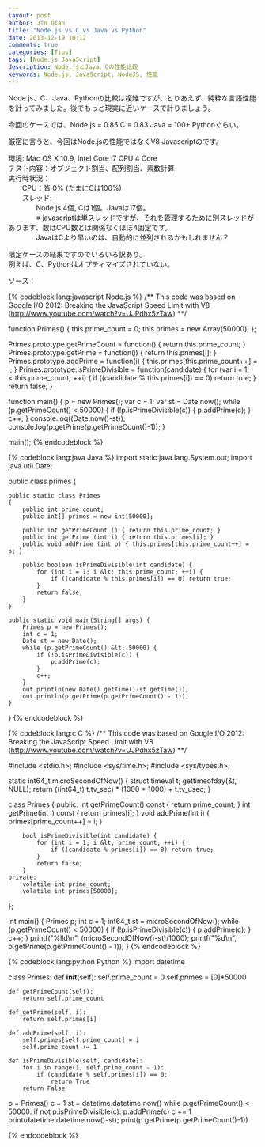 ```yaml
---
layout: post
author: Jin Qian
title: "Node.js vs C vs Java vs Python"
date: 2013-12-19 10:12
comments: true
categories: [Tips]
tags: [Node.js JavaScript]
description: Node.jsとJava、Cの性能比較
keywords: Node.js, JavaScript, NodeJS, 性能
---
```


Node.js、C、Java、Pythonの比較は複雑ですが、とりあえず、純粋な言語性能を計ってみました。後でもっと現実に近いケースで計りましょう。   
<!-- more -->

今回のケースでは、Node.js = 0.85 C = 0.83 Java = 100+ Pythonぐらい。  
  
厳密に言うと、今回はNode.jsの性能ではなくV8 Javascriptのです。  
  
環境: Mac OS X 10.9, Intel Core i7 CPU 4 Core  
テスト内容：オブジェクト割当、配列割当、素数計算  
実行時状況：  
　　CPU：皆 0% (たまにCは100%)  
　　スレッド:  
　　　　Node.js 4個, Cは1個。Javaは17個。  
　　　　※ javascriptは単スレッドですが、それを管理するために別スレッドがあります、数はCPU数とは関係なくほぼ4固定です。  
　　　　JavaはCより早いのは、自動的に並列されるかもしれません？  
  
限定ケースの結果ですのでいろいろ訳あり。  
例えば、C、Pythonはオプティマイズされていない。  

ソース：

{% codeblock lang:javascript Node.js %}
/** This code was based on Google I/O 2012:
Breaking the JavaScript Speed Limit with V8
(http://www.youtube.com/watch?v=UJPdhx5zTaw) **/

function Primes() {
	this.prime_count = 0;
	this.primes = new Array(50000);
};

Primes.prototype.getPrimeCount = function() { return this.prime_count; }
Primes.prototype.getPrime = function(i) { return this.primes[i]; }
Primes.prototype.addPrime = function(i) { this.primes[this.prime_count++] = i; }
Primes.prototype.isPrimeDivisible = function(candidate) {
		for (var i = 1; i &lt; this.prime_count; ++i) {
			if ((candidate % this.primes[i]) == 0) return true;
		}
		return false;
	}


function main() {
	p = new Primes();
	var c = 1;
	var st = Date.now();
	while (p.getPrimeCount() &lt; 50000) {
		if (!p.isPrimeDivisible(c)) {
			p.addPrime(c);
		}
		c++;
	}
	console.log((Date.now()-st));
	console.log(p.getPrime(p.getPrimeCount()-1));
}

main();
{% endcodeblock %}
  
{% codeblock lang:java Java %}
import static java.lang.System.out;
import java.util.Date;

public class primes {

	public static class Primes
	{
		public int prime_count;
		public int[] primes = new int[50000];

		public int getPrimeCount () { return this.prime_count; }
		public int getPrime (int i) { return this.primes[i]; }
		public void addPrime (int p) { this.primes[this.prime_count++] = p; }

		public boolean isPrimeDivisible(int candidate) {
			for (int i = 1; i &lt; this.prime_count; ++i) {
				if ((candidate % this.primes[i]) == 0) return true;
			}
			return false;
		}
	}
	
	public static void main(String[] args) {
		Primes p = new Primes();
		int c = 1;
		Date st = new Date();
		while (p.getPrimeCount() &lt; 50000) {
			if (!p.isPrimeDivisible(c)) {
				p.addPrime(c);
			}
			c++;
		}
		out.println(new Date().getTime()-st.getTime());
		out.println(p.getPrime(p.getPrimeCount() - 1));
	}

}
{% endcodeblock %}
  
{% codeblock lang:c C %}
/** This code was based on Google I/O 2012: 
Breaking the JavaScript Speed Limit with V8 
(http://www.youtube.com/watch?v=UJPdhx5zTaw) **/

#include <stdio.h>;
#include <sys/time.h>;
#include <sys/types.h>;

static int64_t microSecondOfNow() {
    struct timeval t;
    gettimeofday(&t, NULL);
    return ((int64_t) t.tv_sec) * (1000 * 1000) + t.tv_usec;
}

class Primes {
	public:
		int getPrimeCount() const { return prime_count; }
		int getPrime(int i) const { return primes[i]; }
		void addPrime(int i) { primes[prime_count++] = i; }
		
		bool isPrimeDivisible(int candidate) {
			for (int i = 1; i &lt; prime_count; ++i) {
				if ((candidate % primes[i]) == 0) return true;
			}
			return false;
		}
	private:
		volatile int prime_count;
		volatile int primes[50000];
};

int main() {
	Primes p;
	int c = 1;
	int64_t st = microSecondOfNow();
	while (p.getPrimeCount() &lt; 50000) {
		if (!p.isPrimeDivisible(c)) {
			p.addPrime(c);
		}
		c++;
	}
	printf("%lld\n", (microSecondOfNow()-st)/1000);
	printf("%d\n", p.getPrime(p.getPrimeCount() - 1));
}
{% endcodeblock %}
  
{% codeblock lang:python Python %}
import datetime

class Primes:
    def __init__(self):
        self.prime_count = 0
        self.primes = [0]*50000

    def getPrimeCount(self):
        return self.prime_count

    def getPrime(self, i):
        return self.primes[i]

    def addPrime(self, i):
        self.primes[self.prime_count] = i
        self.prime_count += 1

    def isPrimeDivisible(self, candidate):
        for i in range(1, self.prime_count - 1):
            if (candidate % self.primes[i]) == 0:
                return True
        return False

p = Primes()
c = 1
st = datetime.datetime.now()
while p.getPrimeCount() &lt; 50000:
    if not p.isPrimeDivisible(c):
        p.addPrime(c)
    c += 1
print(datetime.datetime.now()-st);
print(p.getPrime(p.getPrimeCount()-1))

{% endcodeblock %}

